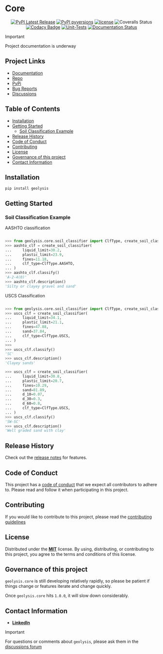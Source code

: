 [code_of_conduct_url]: https://github.com/patrickboateng/geolysis/blob/main/CODE_OF_CONDUCT.md/
[contributing_url]: https://github.com/patrickboateng/geolysis/blob/main/docs/CONTRIBUTING.md#how-to-contribute
[license_url]: https://github.com/patrickboateng/geolysis/blob/main/LICENSE.txt

# Core

<div align="center">

[![PyPI Latest Release](https://img.shields.io/pypi/v/geolysis?style=flat&logo=pypi)](https://pypi.org/project/geolysis/)
[![PyPI pyversions](https://img.shields.io/pypi/pyversions/geolysis.svg?logo=python&style=flat)](https://pypi.python.org/pypi/geolysis/)
[![license](https://img.shields.io/pypi/l/geolysis?style=flat&logo=opensourceinitiative)](https://opensource.org/license/mit/)
![Coveralls Status](https://img.shields.io/coverallsCoverage/github/patrickboateng/geolysis?logo=coveralls)
[![Codacy Badge](https://app.codacy.com/project/badge/Grade/17f88084c6a84a08a20f9d8da1438107)](https://app.codacy.com/gh/patrickboateng/geolysis/dashboard?utm_source=gh&utm_medium=referral&utm_content=&utm_campaign=Badge_grade)
[![Unit-Tests](https://github.com/patrickboateng/geolysis/actions/workflows/geolysis-core-unit-tests.yml/badge.svg)](https://github.com/patrickboateng/geolysis/actions/workflows/geolysis-core-unit-tests.yml)
[![Documentation Status](https://readthedocs.org/projects/geolysis/badge/?version=latest)](https://geolysis.readthedocs.io/en/latest/?badge=latest)

</div>

> [!IMPORTANT]
> Project documentation is underway

## Project Links

- [Documentation](https://geolysis.readthedocs.org/en/latest)
- [Repo](https://github.com/patrickboateng/geolysis)
- [PyPi](https://pypi.org/project/geolysis/)
- [Bug Reports](https://github.com/patrickboateng/geolysis/issues)
- [Discussions](https://github.com/patrickboateng/geolysis/discussions)

## Table of Contents

- [Installation](#installation)
- [Getting Started](#getting-started)
  - [Soil Classification Example](#soil-classification-example)
- [Release History](#release-history)
- [Code of Conduct](#code-of-conduct)
- [Contributing](#contributing)
- [License](#license)
- [Governance of this project](#governance-of-this-project)
- [Contact Information](#contact-information)

## Installation

```shell
pip install geolysis
```

## Getting Started

### Soil Classification Example

AASHTO classification

```python

>>> from geolysis.core.soil_classifier import ClfType, create_soil_classifier
>>> aashto_clf = create_soil_classifier(
...     liquid_limit=30.2,
...     plastic_limit=23.9,
...     fines=11.18,
...     clf_type=ClfType.AASHTO,
... )
>>> aashto_clf.classify()
'A-2-4(0)'
>>> aashto_clf.description()
'Silty or clayey gravel and sand'

```

USCS Classification

```python

>>> from geolysis.core.soil_classifier import ClfType, create_soil_classifier
>>> uscs_clf = create_soil_classifier(
...     liquid_limit=34.1,
...     plastic_limit=21.1,
...     fines=47.88,
...     sand=37.84,
...     clf_type=ClfType.USCS,
... )
>>>
>>> uscs_clf.classify()
'SC'
>>> uscs_clf.description()
'Clayey sands'

>>> uscs_clf = create_soil_classifier(
...     liquid_limit=30.8,
...     plastic_limit=20.7,
...     fines=10.29,
...     sand=81.89,
...     d_10=0.07,
...     d_30=0.3,
...     d_60=0.8,
...     clf_type=ClfType.USCS,
... )
>>> uscs_clf.classify()
'SW-SC'
>>> uscs_clf.description()
'Well graded sand with clay'

```

## Release History

Check out the [release notes](https://geolysis.rtfd.io/en/latest/release_notes/index.html)
for features.

## Code of Conduct

This project has a [code of conduct][code_of_conduct_url] that we expect all
contributors to adhere to. Please read and follow it when participating in this
project.

## Contributing

If you would like to contribute to this project, please read the
[contributing guidelines][contributing_url]

## License

Distributed under the [**MIT**][license_url] license. By using, distributing, or
contributing to this project, you agree to the terms and conditions of this
license.

## Governance of this project

`geolysis.core` is still developing relatively rapidly, so please be patient if
things change or features iterate and change quickly.

Once `geolysis.core` hits `1.0.0`, it will slow down considerably.

## Contact Information

- [**LinkedIn**](https://linkedin.com/in/patrickboateng/)

> [!IMPORTANT]
> For questions or comments about `geolysis`, please ask them in the
> [discussions forum](https://github.com/patrickboateng/geolysis/discussions)
